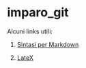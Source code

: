 # imparo_git

Alcuni links utili:

1. [Sintasi per Markdown](https://confluence.atlassian.com/stash/markdown-syntax-guide-312740094.html#notfound)

2. [LateX](https://en.wikibooks.org/wiki/LaTeX/Mathematics)
